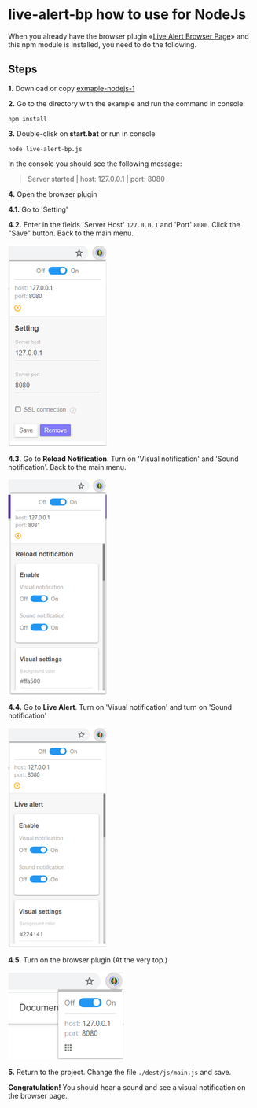 # live-alert-bp how to use for NodeJs

When you already have the browser plugin «[Live Alert Browser Page](https://live-alert-browser-page.com/)» and this npm module is installed, you need to do the following.

## Steps
**1.** Download or copy [exmaple-nodejs-1](https://github.com/Yuriy-Svetlov/live-alert-bp/tree/master/documentation/examples/nodejs/1)

**2.** Go to the directory with the example and run the command in console: 

```shell
npm install
```

**3.** Double-clisk on **start.bat** or run in console 

```shell
node live-alert-bp.js
```
In the console you should see the following message:

> Server started | host: 127.0.0.1 | port: 8080

**4.** Open the browser plugin

   **4.1.** Go to 'Setting'
   
   **4.2.** Enter in the fields 'Server Host' `127.0.0.1` and 'Port' `8080`. Click the "Save" button. Back to the main menu.

![Live Alert Browser Page](https://raw.githubusercontent.com/Yuriy-Svetlov/live-alert-bp/master/documentation/img/live-alert-browser-page-1.png)

   **4.3.** Go to **Reload Notification**. Turn on 'Visual notification' and 'Sound notification'. Back to the main menu.
 
 ![Live Alert Browser Page](https://raw.githubusercontent.com/Yuriy-Svetlov/live-alert-bp/master/documentation/img/live-alert-browser-page-2.png)
 
   **4.4.** Go to **Live Alert**. Turn on 'Visual notification' and turn on 'Sound notification'

 ![Live Alert Browser Page](https://raw.githubusercontent.com/Yuriy-Svetlov/live-alert-bp/master/documentation/img/live-alert-browser-page-4.png)

   **4.5.** Turn on the browser plugin (At the very top.)

 ![Live Alert Browser Page](https://raw.githubusercontent.com/Yuriy-Svetlov/live-alert-bp/master/documentation/img/live-alert-browser-page-3.png)

**5.** Return to the project. Change the file `./dest/js/main.js` and save.

**Congratulation!**
You should hear a sound and see a visual notification on the browser page.
